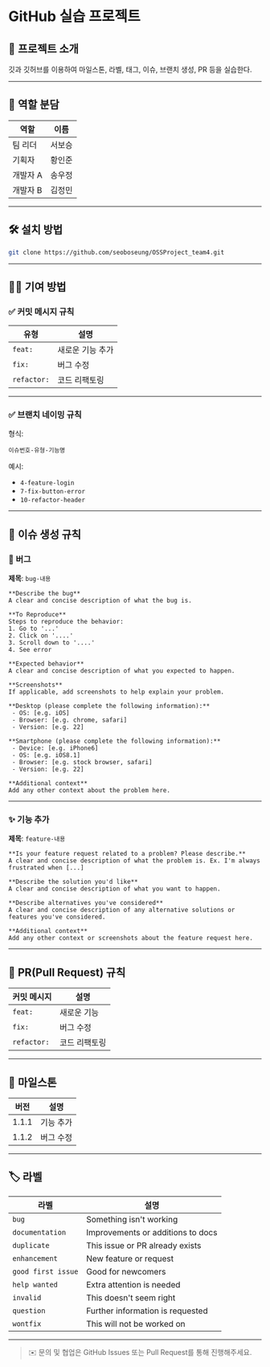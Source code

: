 # GitHub 실습 프로젝트

## 📌 프로젝트 소개
깃과 깃허브를 이용하여 마일스톤, 라벨, 태그, 이슈, 브랜치 생성, PR 등을 실습한다.

---

## 👥 역할 분담
| 역할      | 이름     |
|-----------|----------|
| 팀 리더   | 서보승   |
| 기획자    | 황인준   |
| 개발자 A  | 송우정   |
| 개발자 B  | 김정민   |

---

## 🛠 설치 방법
```bash
git clone https://github.com/seoboseung/OSSProject_team4.git
```

---

## 🙋‍♂️ 기여 방법

### ✅ 커밋 메시지 규칙

| 유형       | 설명                      |
|------------|---------------------------|
| `feat:`    | 새로운 기능 추가          |
| `fix:`     | 버그 수정                 |
| `refactor:`| 코드 리팩토링             |

---

### ✅ 브랜치 네이밍 규칙

형식:  
```
이슈번호-유형-기능명
```

예시:
- `4-feature-login`
- `7-fix-button-error`
- `10-refactor-header`

---

## 🐞 이슈 생성 규칙

### 🔧 버그
**제목**: `bug-내용`

```
**Describe the bug**
A clear and concise description of what the bug is.

**To Reproduce**
Steps to reproduce the behavior:
1. Go to '...'
2. Click on '....'
3. Scroll down to '....'
4. See error

**Expected behavior**
A clear and concise description of what you expected to happen.

**Screenshots**
If applicable, add screenshots to help explain your problem.

**Desktop (please complete the following information):**
 - OS: [e.g. iOS]
 - Browser: [e.g. chrome, safari]
 - Version: [e.g. 22]

**Smartphone (please complete the following information):**
 - Device: [e.g. iPhone6]
 - OS: [e.g. iOS8.1]
 - Browser: [e.g. stock browser, safari]
 - Version: [e.g. 22]

**Additional context**
Add any other context about the problem here.
```

---

### ✨ 기능 추가
**제목**: `feature-내용`

```
**Is your feature request related to a problem? Please describe.**
A clear and concise description of what the problem is. Ex. I'm always frustrated when [...]

**Describe the solution you'd like**
A clear and concise description of what you want to happen.

**Describe alternatives you've considered**
A clear and concise description of any alternative solutions or features you've considered.

**Additional context**
Add any other context or screenshots about the feature request here.
```

---

## 🔀 PR(Pull Request) 규칙

| 커밋 메시지 | 설명              |
|-------------|-------------------|
| `feat:`     | 새로운 기능        |
| `fix:`      | 버그 수정          |
| `refactor:` | 코드 리팩토링      |

---

## 📅 마일스톤

| 버전   | 설명        |
|--------|-------------|
| 1.1.1  | 기능 추가    |
| 1.1.2  | 버그 수정    |

---

## 🏷 라벨

| 라벨             | 설명                                   |
|------------------|----------------------------------------|
| `bug`            | Something isn't working                |
| `documentation`  | Improvements or additions to docs      |
| `duplicate`      | This issue or PR already exists        |
| `enhancement`    | New feature or request                 |
| `good first issue` | Good for newcomers                    |
| `help wanted`    | Extra attention is needed              |
| `invalid`        | This doesn't seem right                |
| `question`       | Further information is requested       |
| `wontfix`        | This will not be worked on             |

---

> ✉️ 문의 및 협업은 GitHub Issues 또는 Pull Request를 통해 진행해주세요.
